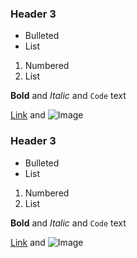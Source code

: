 ### Header 3

- Bulleted
- List

1. Numbered
2. List

**Bold** and _Italic_ and `Code` text

[Link](url) and ![Image](src)

### Header 3

- Bulleted
- List

1. Numbered
2. List

**Bold** and _Italic_ and `Code` text

[Link](url) and ![Image](src)
